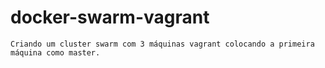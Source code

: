 # docker-swarm-vagrant

```
Criando um cluster swarm com 3 máquinas vagrant colocando a primeira máquina como master.
```